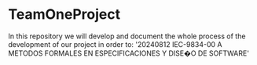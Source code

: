 # TeamOneProject
In this repository we will develop and document the whole process of the development of our project in order to: '20240812 IEC-9834-00 A METODOS FORMALES EN ESPECIFICACIONES Y DISE�O DE SOFTWARE' 
